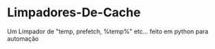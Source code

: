 # Limpadores-De-Cache
Um Limpador de "temp, prefetch, %temp%" etc... feito em python para automação
